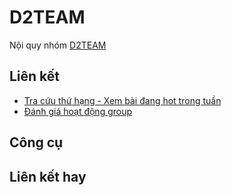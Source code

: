 # D2TEAM

Nội quy nhóm [D2TEAM](https://d2himlam.github.io/)

## Liên kết

- [Tra cứu thứ hạng - Xem bài đang hot trong tuần](ranking-d2team)
- [Đánh giá hoạt động group](hoatdong)

## Công cụ


## Liên kết hay

